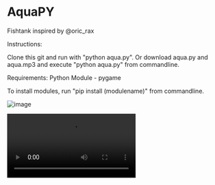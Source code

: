 # AquaPY
Fishtank inspired by @oric_rax

Instructions:

Clone this git and run with "python aqua.py".
Or download aqua.py and aqua.mp3 and execute "python aqua.py" from commandline.

Requirements:
Python Module - pygame

To install modules, run "pip install (modulename)" from commandline.

![image](https://github.com/user-attachments/assets/554b2b63-3725-4042-8ebc-062416cb40ef)

<video src="https://github.com/Smuzzies/aquapy/blob/main/aqua.mov" controls="controls" style="max-width: 100%; height: auto;">
</video>
